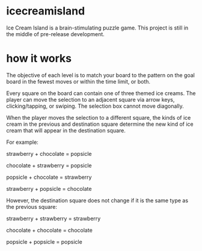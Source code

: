 icecreamisland
==============

Ice Cream Island is a brain-stimulating puzzle game.  This project is still in the middle of pre-release development.

how it works
==============
The objective of each level is to match your board to the pattern on the goal board in the fewest moves or within the time limit, or both.

Every square on the board can contain one of three themed ice creams.  The player can move the selection to an adjacent square via arrow keys, clicking/tapping, or swiping.  The selection box cannot move diagonally.

When the player moves the selection to a different square, the kinds of ice cream in the previous and destination square determine the new kind of ice cream that will appear in the destination square.  

For example:

strawberry + chocolate = popsicle

chocolate + strawberry = popsicle

popsicle + chocolate = strawberry

strawberry + popsicle = chocolate

However, the destination square does not change if it is the same type as the previous square:

strawberry + strawberry = strawberry

chocolate + chocolate = chocolate

popsicle + popsicle = popsicle